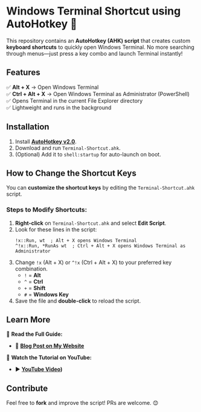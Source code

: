 # **Windows Terminal Shortcut using AutoHotkey** 🚀  

This repository contains an **AutoHotkey (AHK) script** that creates custom **keyboard shortcuts** to quickly open Windows Terminal. No more searching through menus—just press a key combo and launch Terminal instantly!  

## **Features**  
✅ **Alt + X** → Open Windows Terminal  
✅ **Ctrl + Alt + X** → Open Windows Terminal as Administrator (PowerShell)  
✅ Opens Terminal in the current File Explorer directory  
✅ Lightweight and runs in the background  

## **Installation**  
1. Install **[AutoHotkey v2.0](https://www.autohotkey.com/)**.  
2. Download and run `Terminal-Shortcut.ahk`.  
3. (Optional) Add it to `shell:startup` for auto-launch on boot.

## **How to Change the Shortcut Keys**  
You can **customize the shortcut keys** by editing the `Terminal-Shortcut.ahk` script.  

### **Steps to Modify Shortcuts:**  
1. **Right-click** on `Terminal-Shortcut.ahk` and select **Edit Script**.  
2. Look for these lines in the script:
   ```ahk
   !x::Run, wt  ; Alt + X opens Windows Terminal
   ^!x::Run, *RunAs wt  ; Ctrl + Alt + X opens Windows Terminal as Administrator
   ```
3. Change `!x` (Alt + X) or `^!x` (Ctrl + Alt + X) to your preferred key combination.  
   - `!` = **Alt**  
   - `^` = **Ctrl**  
   - `+` = **Shift**  
   - `#` = **Windows Key**  
4. Save the file and **double-click** to reload the script.

## **Learn More**  
📖 **Read the Full Guide:**  
- 🔗 **[Blog Post on My Website](YourWebsiteLinkHere)**   

🎥 **Watch the Tutorial on YouTube:**  
- ▶️ **[YouTube Video](https://youtu.be/wd-ThKOChdk))**  

## **Contribute**  
Feel free to **fork** and improve the script! PRs are welcome. 😊  
